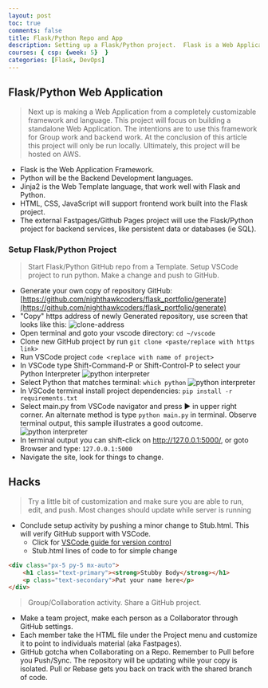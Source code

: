 ```yaml
---
layout: post
toc: true
comments: false
title: Flask/Python Repo and App
description: Setting up a Flask/Python project.  Flask is a Web Application framework written in Python.
courses: { csp: {week: 5}  }
categories: [Flask, DevOps]
---
```


## Flask/Python Web Application
> Next up is making a Web Application from a completely customizable framework and language.  This project will focus on building a standalone Web Application.  The intentions are to use this framework for Group work and backend work.  At the conclusion of this article this project will only be run locally.  Ultimately, this project will be hosted on AWS.  
- Flask is the Web Application Framework.
- Python will be the Backend Development languages.
- Jinja2 is the Web Template language, that work well with Flask and Python.
- HTML, CSS, JavaScript will support frontend work built into the Flask project.
- The external Fastpages/Github Pages project will use the Flask/Python project for backend services, like persistent data or databases (ie SQL).

### Setup Flask/Python Project
> Start Flask/Python GitHub repo from a Template.  Setup VSCode project to run python.  Make a change and push to GitHub.
- Generate your own copy of repository GitHub: [https://github.com/nighthawkcoders/flask_portfolio/generate](https://github.com/nighthawkcoders/flask_portfolio/generate)
- "Copy" https address of newly Generated repository, use screen that looks like this:
![clone-address]({{site.baseurl}}/images/flask-python-repo/clone_http_address.png)
- Open terminal and goto your vscode directory: `cd ~/vscode`
- Clone new GitHub project by run `git clone <paste/replace with https link>`
- Run VSCode project `code <replace with name of project>`
- In VSCode type Shift-Command-P or Shift-Control-P to select your Python Interpreter
![python interpreter]({{site.baseurl}}/images/flask-python-repo/python_interpreter.png)
- Select Python that matches terminal: `which python`
![python interpreter]({{site.baseurl}}/images/flask-python-repo/python_conda.png)
- In VSCode terminal install project dependencies: `pip install -r requirements.txt`
- Select main.py from VSCode navigator and press ▶️ in upper right corner. An alternate method is type `python main.py` in terminal.  Observe terminal output, this sample illustrates a good outcome.
![python interpreter]({{site.baseurl}}/images/flask-python-repo/python_terminal_output.png)
- In terminal output you can shift-click on http://127.0.0.1:5000/, or goto Browser and type: `127.0.0.1:5000`
- Navigate the site, look for things to change.


## Hacks
> Try a little bit of customization and make sure you are able to run, edit, and push.  Most changes should update while server is running

- Conclude setup activity by pushing a minor change to Stub.html.  This will verify GitHub support with VSCode.   
    - Click for [VSCode guide for version control](https://code.visualstudio.com/docs/editor/versioncontrol#_git-support)
    - Stub.html lines of code to for simple change

```html
<div class="px-5 py-5 mx-auto">
    <h1 class="text-primary"><strong>Stubby Body</strong></h1>
    <p class="text-secondary">Put your name here</p>
</div>
```

>  Group/Collaboration activity. Share a GitHub project.
- Make a team project, make each person as a Collaborator through GitHub settings.
- Each member take the HTML file under the Project menu and customize it to point to individuals material (aka Fastpages).
- GitHub gotcha when Collaborating on a Repo.  Remember to Pull before you Push/Sync.  The repository will be updating while your copy is isolated.  Pull or Rebase gets you back on track with the shared branch of code.
